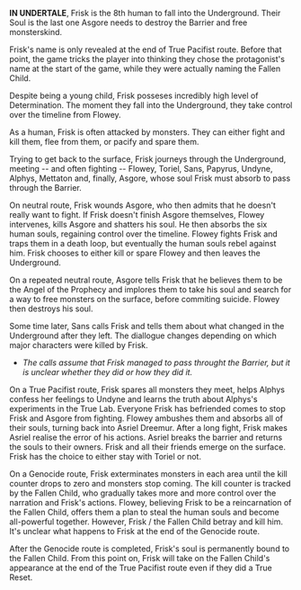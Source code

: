 **IN UNDERTALE**, Frisk is the 8th human to fall into the Underground. Their <a onclick="loadFile('Souls.md')">Soul</a> is the last one <a onclick="loadFile('Asgore.md')">Asgore</a> needs to destroy the Barrier and free monsterskind.

Frisk's name is only revealed at the end of True Pacifist route. Before that point, the game tricks the player into thinking they chose the protagonist's name at the start of the game, while they were actually naming <a onclick="loadFile('The Fallen Child (Chara).md')">the Fallen Child.

Despite being a young child, Frisk posseses incredibly high level of Determination. The moment they fall into the Underground, they take control over the timeline from <a onclick="loadFile('Flowey.md')">Flowey</a>.

As a human, Frisk is often attacked by monsters. They can either fight and kill them, flee from them, or pacify and spare them.

Trying to get back to the surface, Frisk journeys through the Underground, meeting -- and often fighting -- <a onclick="loadFile('Flowey.md')">Flowey</a>, <a onclick="loadFile('Toriel.md')">Toriel</a>, <a onclick="loadFile('Sans.md')">Sans</a>, <a onclick="loadFile('Papyrus.md')">Papyrus</a>, <a onclick="loadFile('Undyne.md')">Undyne</a>, <a onclick="loadFile('Alphys.md')">Alphys</a>, <a onclick="loadFile('Mettaton.md')">Mettaton</a> and, finally, <a onclick="loadFile('Asgore.md')">Asgore</a>, whose <a onclick="loadFile('Souls.md')">soul</a> Frisk must absorb to pass through the Barrier.

On neutral route, Frisk wounds Asgore, who then admits that he doesn't really want to fight. If Frisk doesn't finish Asgore themselves, Flowey intervenes, kills Asgore and shatters his soul. He then absorbs <a onclick="loadFile('Six Humans.md')">the six human souls</a>, regaining control over the timeline. Flowey fights Frisk and traps them in a death loop, but eventually the human souls rebel against him.
Frisk chooses to either kill or spare <a onclick="loadFile('Flowey.md')">Flowey </a>and then leaves the Underground.

On a repeated neutral route, <a onclick="loadFile('Asgore.md')">Asgore</a> tells Frisk that he believes them to be <a onclick="loadFile('Angel.md')">the Angel</a> of <a onclick="loadFile('Prophecy.md')">the Prophecy</a> and implores them to take his soul and search for a way to free monsters on the surface, before commiting suicide. Flowey then destroys his soul.

Some time later, <a onclick="loadFile('Sans.md')">Sans</a> calls Frisk and tells them about what changed in the Underground after they left. The diallogue changes depending on which major characters were killed by Frisk.
- _The calls assume that Frisk managed to pass throught the Barrier, but it is unclear whether they did or how they did it._

On a True Pacifist route, Frisk spares all monsters they meet, helps <a onclick="loadFile('Alphys.md')">Alphys</a> confess her feelings to <a onclick="loadFile('Undyne.md')">Undyne</a> and learns the truth about Alphys's experiments in <a onclick="loadFile('Hotland Lab.md')">the True Lab</a>.
Everyone Frisk has befriended comes to stop Frisk and <a onclick="loadFile('Asgore.md')">Asgore</a> from fighting. <a onclick="loadFile('Flowey.md')">Flowey</a> ambushes them and absorbs all of their <a onclick="loadFile('Souls.md')">souls</a>, turning back into <a onclick="loadFile('Asriel.md')">Asriel Dreemur</a>. After a long fight, Frisk makes Asriel realise the error of his actions. Asriel breaks the barrier and returns the souls to their owners. 
Frisk and all their friends emerge on the surface. Frisk has the choice to either stay with <a onclick="loadFile('Toriel.md')">Toriel</a> or not.

On a Genocide route, Frisk exterminates monsters in each area until the kill counter drops to zero and monsters stop coming. The kill counter is tracked by <a onclick="loadFile('The Fallen Child (Chara).md')">the Fallen Child</a>, who gradually takes more and more control over the narration and Frisk's actions.
<a onclick="loadFile('Flowey.md')">Flowey</a>, believing Frisk to be a reincarnation of the Fallen Child, offers them a plan to steal <a onclick="loadFile('Six Humans.md')">the human souls</a> and become all-powerful together. However, Frisk / the Fallen Child betray and kill him.
It's unclear what happens to Frisk at the end of the Genocide route.

After the Genocide route is completed, Frisk's soul is permanently bound to <a onclick="loadFile('The Fallen Child (Chara).md')">the Fallen Child</a>. From this point on, Frisk will take on the Fallen Child's appearance at the end of the True Pacifist route even if they did a True Reset.